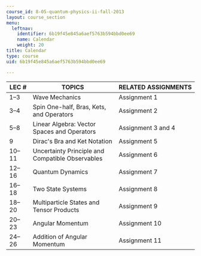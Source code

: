 ```yaml
---
course_id: 8-05-quantum-physics-ii-fall-2013
layout: course_section
menu:
  leftnav:
    identifier: 6b19f45e845a6aef5763b594bbd0ee69
    name: Calendar
    weight: 20
title: Calendar
type: course
uid: 6b19f45e845a6aef5763b594bbd0ee69

---
```


| LEC # | TOPICS | RELATED ASSIGNMENTS |
| --- | --- | --- |
| 1–3 | Wave Mechanics | Assignment 1 |
| 3–4 | Spin One-half, Bras, Kets, and Operators | Assignment 2 |
| 5–8 | Linear Algebra: Vector Spaces and Operators | Assignment 3 and 4 |
| 9 | Dirac's Bra and Ket Notation | Assignment 5 |
| 10–11 | Uncertainty Principle and Compatible Observables | Assignment 6 |
| 12–16 | Quantum Dynamics | Assignment 7 |
| 16–18 | Two State Systems | Assignment 8 |
| 18–20 | Multiparticle States and Tensor Products | Assignment 9 |
| 20–23 | Angular Momentum | Assignment 10 |
| 24–26 | Addition of Angular Momentum | Assignment 11
